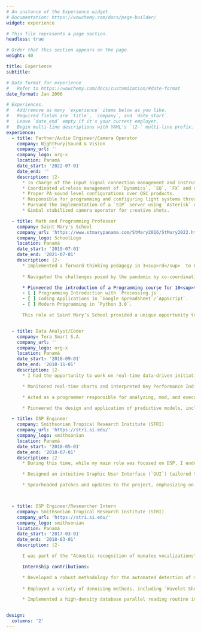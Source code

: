 ```yaml
---
# An instance of the Experience widget.
# Documentation: https://wowchemy.com/docs/page-builder/
widget: experience

# This file represents a page section.
headless: true

# Order that this section appears on the page.
weight: 40

title: Experience
subtitle:

# Date format for experience
#   Refer to https://wowchemy.com/docs/customization/#date-format
date_format: Jan 2006

# Experiences.
#   Add/remove as many `experience` items below as you like.
#   Required fields are `title`, `company`, and `date_start`.
#   Leave `date_end` empty if it's your current employer.
#   Begin multi-line descriptions with YAML's `|2-` multi-line prefix.
experience:
  - title: Partner/Audio Engineer/Camera Operator
    company: NightFury|Sound & Vision
    company_url: ''
    company_logo: org-x
    location: Panamá
    date_start: '2022-07-01'
    date_end: ''
    description: |2-
      * In charge of the input signal connection management and instruments miking. 
      * Coordinated wireless management of `Dynamics`, `EQ`, `FX` and routing for live mixes through `Yamaha TF`, `Behringer XR16` and `Behringer x32` consoles.  
      * Proper PA sound level configurations over QSC products. 
      * Responsible for programming and configuring light systems through `DMX` protocols using `QLC+`. 
      * Pursued the implementation of a `SIP` server using `Asterisk` over in situ LAN routers to manage the private crew communication.
      * Gimbal stabilized camera operator for creative shots.

  - title: Math and Programming Professor
    company: Saint Mary's School
    company_url: 'https://www.stmarypanama.com/StMary2016/StMary2022.html'
    company_logo: SchoolLogo
    location: Panamá
    date_start: '2019-07-01'
    date_end: '2021-07-01'
    description: |2-
      * Implemented a forward-thinking pedagogy in 3<sup>rd</sup>  to 6<sup>th</sup> grade mathematics classes, incorporating gamification and leveraging educational platforms like Google Classroom, Khan Academy, among others. This approach fostered an engaging learning environment and introduced students to tech-enhanced educational tools. 
      
      * Navigated the challenges posed by the pandemic by co-coordinating the virtual academic plans for students, emphasizing on activities that encouraged research and critical  thinking.

      * Pioneered the introduction of a Programming course for 10<sup>th</sup> grade students, designing a comprehensive syllabus that covered three main areas over the academic year:
      - [ ] Programming Introduction with `Processing.js`.
      - [ ] Coding Applications in `Google Spreadsheet`/`AppScript`.
      - [ ] Modern Programming in `Python 3.0`.

      This role at Saint Mary’s School provided a unique opportunity to equip   flmyself with the skills to design and deliver educational content effectively.


  - title: Data Analyst/Coder
    company: Tera Smart S.A.
    company_url: ''
    company_logo: org-x
    location: Panamá
    date_start: '2018-09-01'
    date_end: '2018-11-01'
    description: |2-
      * I had the opportunity to work on real-time data-driven initiatives that provided vital insights into the company's e-commerce departments. My role encompassed a range of responsibilities that seamlessly blended data analysis, programming, and predictive modeling.

      * Monitored real-time charts and interpreted Key Performance Indicators (`KPIs`), including `conversion rates`, `click-through` rates,` bounce rates`, and more, across multiple e-commerce departments. 

      * Acted as a programmer responsible for analyzing, mod, and executing PHP scripts to facilitate email diffusion preparations. 

      * Pioneered the design and application of predictive models, including linear regression, to enhance decision-making in select departments of the company.

  - title: DSP Engineer
    company: Smithsonian Tropical Research Institute (STRI)
    company_url: 'https://stri.si.edu/'
    company_logo: smithsonian
    location: Panamá
    date_start: '2018-05-01'
    date_end: '2018-07-01'
    description: |2-
      * During this time, while my main role was focused on DSP, I ended up applying a blend of skills more Data Science oriented due to my responsibilities extending into software development, data visualization, and data processing optimization.

      * Designed an intuitive Graphic User Interface (`GUI`) tailored to simplify the management of the detection and denoising stages accommodating data for the classification stage. This `GUI` provided a user-friendly platform for visualizing the outputs of each stage for the project [**"Acoustic recognition of manatee vocalizations"**](https://www.misionmanati.org/).

      * Spearheaded patches and updates to the project, emphasizing on optimizing processing times. Through code enhancements, I reduced processing times from weeks to days, significantly improving project efficiency and accelerating reports, while also establishing version control procedures for the project using `Git` over `MATLAB`, ensuring the traceability and integrity of project code and data.



  - title: DSP Engineer/Researcher Intern
    company: Smithsonian Tropical Research Institute (STRI)
    company_url: 'https://stri.si.edu/'
    company_logo: smithsonian
    location: Panamá
    date_start: '2017-03-01'
    date_end: '2018-03-01'
    description: |2-

      I was part of the "Acoustic recognition of manatee vocalizations" project, which comprised the development of a data-driven system for the detection and classification of manatee vocalizations. This project laid my foundation in Data Science and showcased my proficiency in advanced Digital Signal Processing (DSP) techniques.

      Internship contributions:

      * Developed a robust methodology for the automated detection of manatee vocalizations in challenging, underwater noisy environments. This approach heavily relied on the `Autocorrelation Function (ACF)` analysis within `Wavelet Transform` sub-bands.
 
      * Employed a variety of denoising methods, including `Wavelet Shrinkage`, `Signal Subspace` denoising, and `Spectral Subtraction`, to enhance the quality of acoustic data, all which was crucial for improving the accuracy of subsequent `Machine Learning` algorithms.

      * Implemented a high-density database parallel reading routine in `MATLAB` to efficiently manage and organize the vast amount of data generated by the acoustic analysis. This routine utilized dedicated data structures, ensuring access and retrieval of valuable information.


design:
  columns: '2'
---
```

